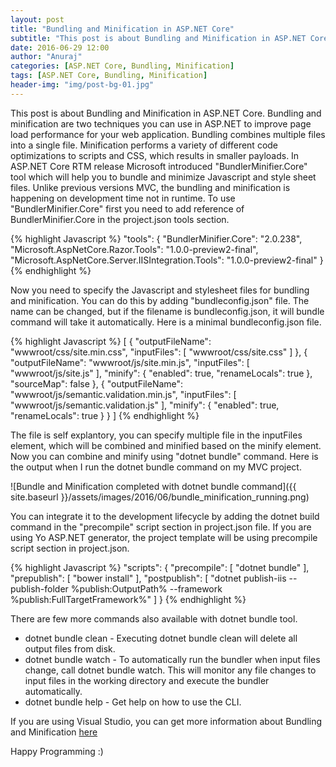 ```yaml
---
layout: post
title: "Bundling and Minification in ASP.NET Core"
subtitle: "This post is about Bundling and Minification in ASP.NET Core. Bundling and minification are two techniques you can use in ASP.NET to improve page load performance for your web application. Bundling combines multiple files into a single file. Minification performs a variety of different code optimizations to scripts and CSS, which results in smaller payloads."
date: 2016-06-29 12:00
author: "Anuraj"
categories: [ASP.NET Core, Bundling, Minification]
tags: [ASP.NET Core, Bundling, Minification]
header-img: "img/post-bg-01.jpg"
---
```

This post is about Bundling and Minification in ASP.NET Core. Bundling and minification are two techniques you can use in ASP.NET to improve page load performance for your web application. Bundling combines multiple files into a single file. Minification performs a variety of different code optimizations to scripts and CSS, which results in smaller payloads. In ASP.NET Core RTM release Microsoft introduced "BundlerMinifier.Core" tool which will help you to bundle and minimize Javascript and style sheet files. Unlike previous versions MVC, the bundling and minification is happening on development time not in runtime. To use "BundlerMinifier.Core" first you need to add reference of BundlerMinifier.Core in the project.json tools section.

{% highlight Javascript %}
"tools": {
  "BundlerMinifier.Core": "2.0.238",
  "Microsoft.AspNetCore.Razor.Tools": "1.0.0-preview2-final",
  "Microsoft.AspNetCore.Server.IISIntegration.Tools": "1.0.0-preview2-final"
}
{% endhighlight %}

Now you need to specify the Javascript and stylesheet files for bundling and minification. You can do this by adding "bundleconfig.json" file. The name can be changed, but if the filename is bundleconfig.json, it will bundle command will take it automatically. Here is a minimal bundleconfig.json file.

{% highlight Javascript %}
[
  {
    "outputFileName": "wwwroot/css/site.min.css",
    "inputFiles": [
      "wwwroot/css/site.css"
    ]
  },
  {
    "outputFileName": "wwwroot/js/site.min.js",
    "inputFiles": [
      "wwwroot/js/site.js"
    ],
    "minify": {
      "enabled": true,
      "renameLocals": true
    },
    "sourceMap": false
  },
  {
    "outputFileName": "wwwroot/js/semantic.validation.min.js",
    "inputFiles": [
      "wwwroot/js/semantic.validation.js"
    ],
    "minify": {
      "enabled": true,
      "renameLocals": true
    }
  }
]
{% endhighlight %}

The file is self explantory, you can specify multiple file in the inputFiles element, which will be combined and minified based on the minify element. Now you can combine and minify using "dotnet bundle" command. Here is the output when I run the dotnet bundle command on my MVC project.

![Bundle and Minification completed with dotnet bundle command]({{ site.baseurl }}/assets/images/2016/06/bundle_minification_running.png)

You can integrate it to the development lifecycle by adding the dotnet build command in the "precompile" script section in project.json file. If you are using Yo ASP.NET generator, the project template will be using precompile script section in project.json.

{% highlight Javascript %}
"scripts": {
  "precompile": [
    "dotnet bundle"
  ],
  "prepublish": [
    "bower install"
  ],
  "postpublish": [
    "dotnet publish-iis --publish-folder %publish:OutputPath% --framework %publish:FullTargetFramework%"
  ]
}
{% endhighlight %}

There are few more commands also available with dotnet bundle tool.

* dotnet bundle clean - Executing dotnet bundle clean will delete all output files from disk.
* dotnet bundle watch - To automatically run the bundler when input files change, call dotnet bundle watch. This will monitor any file changes to input files in the working directory and execute the bundler automatically.
* dotnet bundle help - Get help on how to use the CLI.

If you are using Visual Studio, you can get more information about Bundling and Minification [here](https://visualstudiogallery.msdn.microsoft.com/9ec27da7-e24b-4d56-8064-fd7e88ac1c40)

Happy Programming :)
